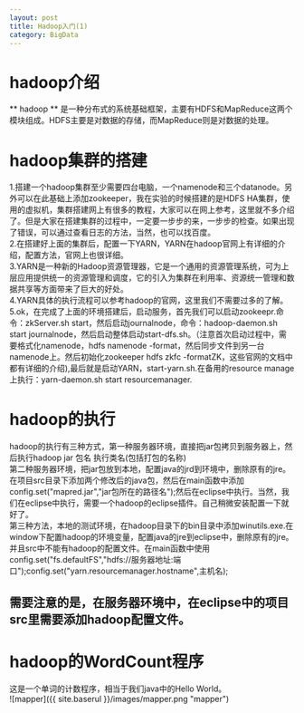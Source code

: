 ```yaml
---
layout: post
title: Hadoop入门(1)
category: BigData
---
```


# hadoop介绍
** hadoop ** 是一种分布式的系统基础框架，主要有HDFS和MapReduce这两个模块组成。HDFS主要是对数据的存储，而MapReduce则是对数据的处理。

# hadoop集群的搭建

1.搭建一个hadoop集群至少需要四台电脑，一个namenode和三个datanode。另外可以在此基础上添加zookeeper，我在实验的时候搭建的是HDFS HA集群，使用的虚拟机，集群搭建网上有很多的教程，大家可以在网上参考，这里就不多介绍了。但是大家在搭建集群的过程中，一定要一步步的来，一步步的检查。如果出现了错误，可以通过查看日志的方法，当然，也可以找百度。<br/>
2.在搭建好上面的集群后，配置一下YARN，YARN在hadoop官网上有详细的介绍，配置方法，官网上也很详细。<br/>
3.YARN是一种新的Hadoop资源管理器，它是一个通用的资源管理系统，可为上层应用提供统一的资源管理和调度，它的引入为集群在利用率、资源统一管理和数据共享等方面带来了巨大的好处。<br/>
4.YARN具体的执行流程可以参考hadoop的官网，这里我们不需要过多的了解。<br/>
5.ok，在完成了上面的环境搭建后，启动服务，首先我们可以启动zookeepr.命令：zkServer.sh start，然后启动journalnode，命令：hadoop-daemon.sh start journalnode，然后启动整体启动start-dfs.sh。（注意首次启动过程中，需要格式化namenode，hdfs namenode -format，然后同步文件到另一台namenode上。然后初始化zookeeper hdfs zkfc -formatZK，这些官网的文档中都有详细的介绍),最后就是启动YARN，start-yarn.sh.在备用的resource manage上执行：yarn-daemon.sh start resourcemanager.<br/>

# hadoop的执行
hadoop的执行有三种方式，第一种服务器环境，直接把jar包拷贝到服务器上，然后执行hadoop jar 包名 执行类名(包括打包的名称)<br/>
第二种服务器环境，把jar包放到本地，配置java的jrd到环境中，删除原有的jre。在项目src目录下添加两个修改后的java包，然后在main函数中添加config.set("mapred.jar","jar包所在的路径名");然后在eclipse中执行。当然，我们在eclipse中执行，需要一个hadoop的eclipse插件。自己稍微安装配置一下就好了。<br/>
第三种方法，本地的测试环境，在hadoop目录下的bin目录中添加winutils.exe.在window下配置hadoop的环境变量，配置java的jre到eclipse中，删除原有的jre。并且src中不能有hadoop的配置文件。在main函数中使用config.set("fs.defaultFS","hdfs://服务器地址:端口");config.set("yarn.resourcemanager.hostname",主机名);

## 需要注意的是，在服务器环境中，在eclipse中的项目src里需要添加hadoop配置文件。

# hadoop的WordCount程序
这是一个单词的计数程序，相当于我们java中的Hello World。<br/>
![mapper]({{ site.baserul }}/images/mapper.png "mapper")
